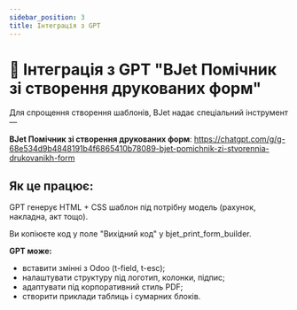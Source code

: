 ```yaml
---
sidebar_position: 3
title: Інтеграція з GPT
---
```


# 🤖 Інтеграція з GPT "BJet Помічник зі створення друкованих форм"

Для спрощення створення шаблонів, BJet надає спеціальний інструмент —

**BJet Помічник зі створення друкованих форм**: https://chatgpt.com/g/g-68e534d9b4848191b4f6865410b78089-bjet-pomichnik-zi-stvorennia-drukovanikh-form

## Як це працює:

GPT генерує HTML + CSS шаблон під потрібну модель (рахунок, накладна, акт тощо).

Ви копіюєте код у поле "Вихідний код" у bjet_print_form_builder.

**GPT може:**

- вставити змінні з Odoo (t-field, t-esc);
- налаштувати структуру під логотип, колонки, підпис;
- адаптувати під корпоративний стиль PDF;
- створити приклади таблиць і сумарних блоків.
